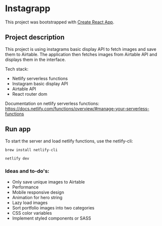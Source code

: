 # Instagrapp

This project was bootstrapped with [Create React App](https://github.com/facebookincubator/create-react-app).

## Project description

This project is using instagrams basic display API to fetch images and save them to Airtable. 
The application then fetches images from Airtable API and displays them in the interface.

Tech stack:
- Netlify serverless functions
- Instagram basic display API
- Airtable API
- React router dom

Documentation on netlify serverless functions:
https://docs.netlify.com/functions/overview/#manage-your-serverless-functions

## Run app

To start the server and load netlify functions, use the netlify-cli:

```bash
brew install netlify-cli
```

```bash 
netlify dev
```

### Ideas and to-do's:

- Only save unique images to Airtable 
- Performance 
- Mobile responsive design
- Animation for hero string
- Lazy load images 
- Sort portfolio images into two categories
- CSS color variables
- Implement styled components or SASS


